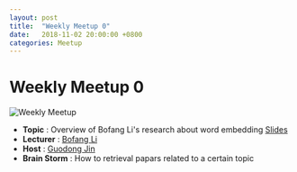 ```yaml
---
layout: post
title:  "Weekly Meetup 0"
date:   2018-11-02 20:00:00 +0800
categories: Meetup
---
```


# Weekly Meetup 0
![Weekly Meetup](/meetup/images/poster-2018-11-03.jpg)

* **Topic** : Overview of Bofang Li's research about word embedding [Slides](http://iir.ruc.edu.cn/~meetup/meetup_2018_11_03.pptx)
* **Lecturer** : [Bofang Li](http://bofang.stat-nba.com)
* **Host** : [Guodong Jin](http://iir.ruc.edu.cn/~guodong/)
* **Brain Storm** : How to retrieval papars related to a certain topic
